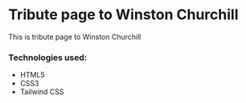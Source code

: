 # Tribute page to Winston Churchill

This is tribute page to Winston Churchill

### Technologies used:

- HTML5
- CSS3
- Tailwind CSS
